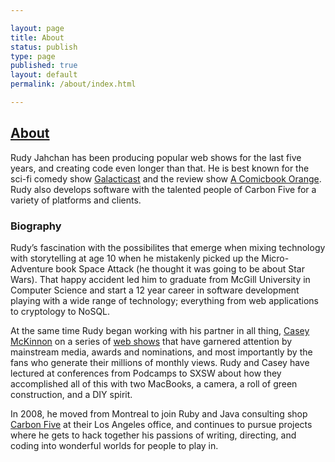 ```yaml
--- 

layout: page
title: About
status: publish
type: page
published: true
layout: default
permalink: /about/index.html

---
```

## [About](/about)

Rudy Jahchan has been producing popular web shows for the last five years, and creating code even longer than that. He is best known for the sci-fi comedy show <a href="http://galacticast.com">Galacticast</a> and the review show <a href="http://acomicbookorange.com">A Comicbook Orange</a>. Rudy also develops software with the talented people of Carbon Five for a variety of platforms and clients.


<h3>Biography</h3>Rudy’s fascination with the possibilites that emerge when mixing technology with storytelling at age 10 when he mistakenly picked up the Micro-Adventure book Space Attack (he thought it was going to be about Star Wars). That happy accident led him to graduate from McGill University in Computer Science and start a 12 year career in software development playing with a wide range of technology; everything from web applications to cryptology to NoSQL.

At the same time Rudy began working with his partner in all thing, <a href="http://caseymckinnon.com">Casey McKinnon</a> on a series of <a href="http://rudyjahchan.com/shows">web shows</a> that have garnered attention by mainstream media, awards and nominations, and most importantly by the fans who generate their millions of monthly views. Rudy and Casey have lectured at conferences from Podcamps to SXSW about how they accomplished all of this with two MacBooks, a camera, a roll of green construction, and a DIY spirit.

In 2008, he moved from Montreal to join Ruby and Java consulting shop <a href="http://www.carbonfive.com">Carbon Five</a> at their Los Angeles office, and continues to pursue projects where he gets to hack together his passions of writing, directing, and coding into wonderful worlds for people to play in.
